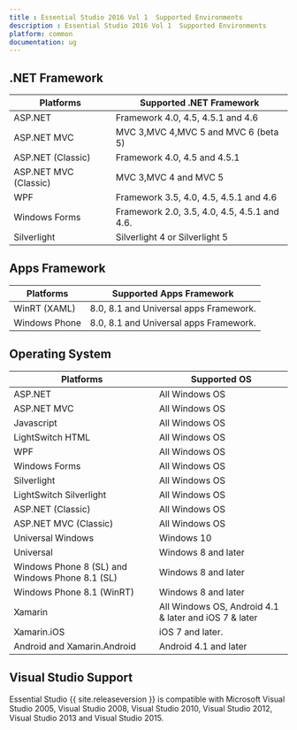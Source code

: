 ```yaml
---
title : Essential Studio 2016 Vol 1  Supported Environments
description : Essential Studio 2016 Vol 1  Supported Environments
platform: common
documentation: ug
--- 
```


## .NET Framework

| Platforms             | Supported .NET Framework                     |
|-----------------------|----------------------------------------------|
| ASP.NET               | Framework 4.0, 4.5, 4.5.1 and 4.6            |
| ASP.NET MVC           | MVC 3,MVC 4,MVC 5 and MVC 6 (beta 5)         |
| ASP.NET (Classic)     | Framework 4.0, 4.5 and 4.5.1                 |
| ASP.NET MVC (Classic) | MVC 3,MVC 4 and MVC 5                        |
| WPF                   | Framework 3.5, 4.0, 4.5, 4.5.1 and 4.6                 |
| Windows Forms         | Framework 2.0, 3.5, 4.0, 4.5, 4.5.1 and 4.6. |
| Silverlight           | Silverlight 4 or Silverlight 5               |

## Apps Framework

| Platforms     | Supported Apps Framework               |
|---------------|----------------------------------------|
| WinRT (XAML)  | 8.0, 8.1 and Universal apps Framework. |
| Windows Phone | 8.0, 8.1 and Universal apps Framework. |

## Operating System

| Platforms                                       | Supported OS                                          |
|-------------------------------------------------|-------------------------------------------------------|
| ASP.NET                                         | All Windows OS                                        |
| ASP.NET MVC                                     | All Windows OS                                        |
| Javascript                                      | All Windows OS                                        |
| LightSwitch HTML                                | All Windows OS                                        |
| WPF                                             | All Windows OS                                        |
| Windows Forms                                   | All Windows OS                                        |
| Silverlight                                     | All Windows OS                                        |
| LightSwitch Silverlight                         | All Windows OS                                        |
| ASP.NET (Classic)                               | All Windows OS                                        |
| ASP.NET MVC (Classic)                           | All Windows OS                                        |
| Universal Windows                               | Windows 10                                            |
| Universal                                       | Windows 8 and later                                   |
| Windows Phone 8 (SL) and Windows Phone 8.1 (SL) | Windows 8 and later                                   |
| Windows Phone 8.1 (WinRT)                       | Windows 8 and later                                   |
| Xamarin                                         | All Windows OS, Android 4.1 & later and iOS 7 & later |
| Xamarin.iOS                                     | iOS 7 and later.                                      |
| Android and Xamarin.Android                     | Android 4.1 and later                                 |

## Visual Studio Support

Essential Studio {{ site.releaseversion }} is compatible with Microsoft Visual Studio 2005, Visual Studio 2008, Visual Studio 2010, Visual Studio 2012, Visual Studio 2013 and Visual Studio 2015.
